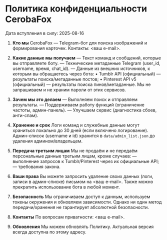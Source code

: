 # Политика конфиденциальности CerobaFox

Дата вступления в силу: 2025-08-16

1. **Кто мы**
   CerobaFox — Telegram-бот для поиска изображений и формирования карточек. Контакты: <ваш e-mail>.

2. **Какие данные мы получаем**
   — Текст команд и сообщений, которые вы отправляете боту.
   — Технические метаданные Telegram (user_id, username, время, chat_id).
   — Данные из внешних источников, к которым вы обращаетесь через бота:
     • Tumblr API (официальный) — результаты поиска/метаданные постов;
     • Pinterest API v5 (официальный) — результаты поиска пинов/метаданные.
   Мы не запрашиваем и не храним пароли от этих сервисов.

3. **Зачем мы это делаем**
   — Выполняем поиск и отправляем результаты.
   — Поддерживаем работу функций (ограничение частоты, админ-панель).
   — Улучшаем сервис (диагностика сбоев, анти-спам).

4. **Хранение и срок**
   Логи команд и служебные данные могут храниться локально до 30 дней (если включено логирование). Админ-список (username и id) хранится в `data/admin_list.json` до удаления админом/владельцем.

5. **Передача третьим лицам**
   Мы не продаём и не передаём персональные данные третьим лицам, кроме случаев:
   — выполнение запросов к Tumblr/Pinterest через их официальные API;
   — требования закона.

6. **Ваши права**
   Вы можете запросить удаление своих данных (логи, записи в админ-списке) письмом на <ваш e-mail>. Также можно прекратить использование бота в любой момент.

7. **Безопасность**
   Мы ограничиваем доступ к данным, используем токены окружения и обновляем зависимости. Однако ни один метод передачи/хранения не гарантирует абсолютной безопасности.

8. **Контакты**
   По вопросам приватности: <ваш e-mail>.

9. **Обновления**
   Мы можем обновлять Политику. Актуальная версия всегда доступна по этому адресу.
